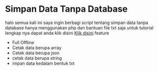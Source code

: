 
# Simpan Data Tanpa Database
halo semua kali ini saya ingin berbagi script tentang simpan data tanpa database hanya menggunakan php dan bantuan file txt saja
untuk tutorial lengkap nya dapat anda klik disini
[Klik disini](https://clouddark.xyz/?p=5672)
feature
 - Full Offline
 - Cetak data berupa array
 - Cetak data berupa json
 - cetak data berupa string
 - impan data kedalam bentuk txt

